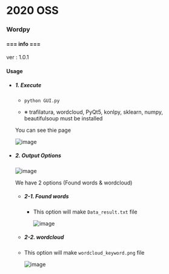 # 2020 OSS



### Wordpy



#### === info ===

ver : 1.0.1



#### Usage

* ##### 1. Execute

  - `python GUI.py`

  - ※ trafilatura, wordcloud, PyQt5, konlpy, sklearn, numpy, beautifulsoup must be 	installed



  You can see thie page

  ![image](https://user-images.githubusercontent.com/61904460/92078104-af7b7f00-edf8-11ea-92af-2ca86f4cc74f.png)



* ##### 2. Output Options

  ![image](https://user-images.githubusercontent.com/61904460/92078546-6f68cc00-edf9-11ea-818c-4f3702fb6db4.png)

  We have 2 options (Found words & wordcloud)
  

  - ##### 	2-1. Found words

    + This option will make `Data_result.txt` file

      ![image](https://user-images.githubusercontent.com/61904460/92078126-b86c5080-edf8-11ea-9621-1de2061bc8a2.png)

   - ##### 	2-2. wordcloud
   
    + This option will make `wordcloud_keyword.png` file
  
      ![image](https://user-images.githubusercontent.com/61904460/92078145-befac800-edf8-11ea-8c94-daab2bff1249.png)
